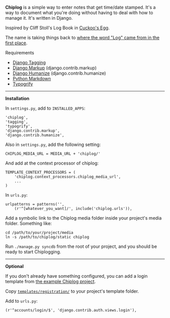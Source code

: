 **Chiplog** is a simple way to enter notes that get time/date stamped. It's a way to document what you're doing without having to deal with how to manage it. It's written in Django.

Inspired by Cliff Stoll's Log Book in [Cuckoo's Egg](http://readernaut.com/trey/notes/68/).

The name is taking things back to [where the word "Log" came from in the first place](http://en.wikipedia.org/wiki/Chip_log).

Requirements

- [Django Tagging](http://code.google.com/p/django-tagging/)
- [Django Markup](http://docs.djangoproject.com/en/dev/ref/contrib/#markup) (django.contrib.markup)
- [Django Humanize](http://docs.djangoproject.com/en/dev/ref/contrib/humanize/) (django.contrib.humanize)
- [Python Markdown](http://err.no/pymarkdown/pymarkdown.py)
- [Typogrify](http://typogrify.googlecode.com/)

---

**Installation**

In `settings.py`, add to `INSTALLED_APPS`:

	'chiplog',
	'tagging',
	'typogrify',
	'django.contrib.markup',
	'django.contrib.humanize',

Also in `settings.py`, add the following setting:

	CHIPLOG_MEDIA_URL = MEDIA_URL + 'chiplog/'

And add at the context processor of chiplog:

    TEMPLATE_CONTEXT_PROCESSORS = (
        'chiplog.context_processors.chiplog_media_url',
        ...
    )

In `urls.py`:

	urlpatterns = patterns('',
	    (r'^[whatever_you_want]/', include('chiplog.urls')),

Add a symbolic link to the Chiplog media folder inside your project's media folder. Something like:

	cd /path/to/your/project/media
	ln -s /path/to/chiplog/static chiplog

Run `./manage.py syncdb` from the root of your project, and you should be ready to start Chiplogging.

---

**Optional**

If you don't already have something configured, you can add a login template from [the example Chiplog project](http://github.com/trey/chiplog_proj).

Copy [`templates/registration/`](http://github.com/trey/chiplog_proj/tree/master/templates/registration) to your project's template folder.

Add to `urls.py`:

	(r'^accounts/login/$', 'django.contrib.auth.views.login'),

